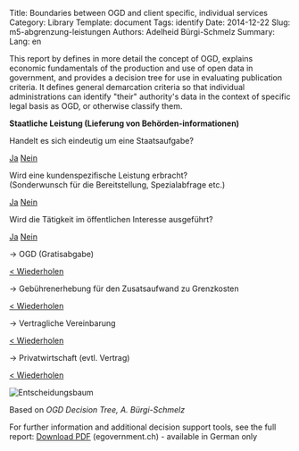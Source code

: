 Title: Boundaries between OGD and client specific, individual services
Category: Library
Template: document
Tags: identify
Date: 2014-12-22
Slug: m5-abgrenzung-leistungen
Authors: Adelheid Bürgi-Schmelz
Summary:
Lang: en


This report by defines in more detail the concept of OGD, explains economic fundamentals of the production and use of open data in government, and provides a decision tree for use in evaluating publication criteria. It defines general demarcation criteria so that individual administrations can identify "their" authority's data in the context of specific legal basis as OGD, or otherwise classify them.

**Staatliche Leistung (Lieferung von Behörden-informationen)**

<section id="wizard"><div class="tab-content">
<div class="tab-pane active" id="tab1">
  <p>Handelt es sich eindeutig um eine Staatsaufgabe?</p>
  <a href="#tab2" data-toggle="tab" class="btn btn-sm btn-default">Ja</a>
  <a href="#tab3" data-toggle="tab" class="btn btn-sm btn-default">Nein</a>
</div>
<div class="tab-pane" id="tab2">
  <p>Wird eine kundenspezifische Leistung erbracht?<br>
  (Sonderwunsch für die Bereitstellung, Spezialabfrage etc.)</p>
  <a href="#tabA2" data-toggle="tab" class="btn btn-sm btn-default">Ja</a>
  <a href="#tabA1" data-toggle="tab" class="btn btn-sm btn-default">Nein</a>
</div><div class="tab-pane" id="tab3">
  <p>Wird die Tätigkeit im öffentlichen Interesse ausgeführt?</p>
  <a href="#tabA3" data-toggle="tab" class="btn btn-sm btn-default">Ja</a>
  <a href="#tabA4" data-toggle="tab" class="btn btn-sm btn-default">Nein</a>
</div><div class="tab-pane" id="tabA1">
  <p>&rarr; OGD (Gratisabgabe)</p>
  <a href="#tab1" data-toggle="tab" class="btn btn-sm btn-default">&lt; Wiederholen</a>
</div><div class="tab-pane" id="tabA2">
  <p>&rarr; Gebührenerhebung für den Zusatsaufwand zu Grenzkosten</p>
  <a href="#tab1" data-toggle="tab" class="btn btn-sm btn-default">&lt; Wiederholen</a>
</div><div class="tab-pane" id="tabA3">
  <p>&rarr; Vertragliche Vereinbarung</p>
  <a href="#tab1" data-toggle="tab" class="btn btn-sm btn-default">&lt; Wiederholen</a>
</div><div class="tab-pane" id="tabA4">
  <p>&rarr; Privatwirtschaft (evtl. Vertrag)</p>
  <a href="#tab1" data-toggle="tab" class="btn btn-sm btn-default">&lt; Wiederholen</a>
</div>
</div></section>


![Entscheidungsbaum](/images/chart-abgrenzung-leistungen.png)

Based on *OGD Decision Tree, A. Bürgi-Schmelz*


For further information and additional decision support tools, see the full report: [Download PDF](http://www.egovernment.ch/umsetzung/00881/00883/01112/index.html?lang=de&download=NHzLpZeg7t,lnp6I0NTU042l2Z6ln1acy4Zn4Z2qZpnO2Yuq2Z6gpJCDdnt3gmym162epYbg2c_JjKbNoKSn6A--) (egovernment.ch) - available in German only
